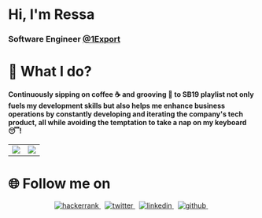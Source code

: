 # Hi, I'm Ressa
### Software Engineer [@1Export](http://1export.com)

# 🌱 What I do?
#### Continuously sipping on coffee ☕ and grooving 💃 to SB19 playlist not only fuels my development skills but also helps me enhance business operations by constantly developing and iterating the company's tech product, all while avoiding the temptation to take a nap on my keyboard 😴!

<table>
  <tr>
    <td valign="top">
        <a href="https://github-readme-stats.vercel.app/api?username=nressa&count_private=true&show_icons=true&theme=tokyonight">
            <img align="center" src="https://github-readme-stats.vercel.app/api?username=nressa&count_private=true&show_icons=true&theme=tokyonight" />
        </a></td>
    <td valign="top"><a href="https://github-readme-stats.vercel.app/api/top-langs/?username=nressa&layout=compact&theme=tokyonight">
            <img align="center" src="https://github-readme-stats.vercel.app/api/top-langs/?username=nressa&layout=compact&theme=tokyonight" /></a>
    </td>
  </tr>
</table>

# 🌐 Follow me on
<p align="center">
  <a href="https://www.hackerrank.com/mressanova" rel="nofollow noreferrer">
    <img src="https://img.shields.io/badge/Hackerrank-Profile-green" alt="hackerrank">
  </a> &nbsp; 
  <a href="https://twitter.com/MagbanuaRessa" rel="nofollow noreferrer">
    <img src="https://img.shields.io/badge/Twitter-1DA1F2?style=for-the-badge&logo=twitter&logoColor=white" alt="twitter">
  </a> &nbsp; 
  <a href="https://www.linkedin.com/in/ressa-nova-magbanua-3a7850172/" rel="nofollow noreferrer">
    <img src="https://img.shields.io/badge/LinkedIn-0077B5?style=for-the-badge&logo=linkedin&logoColor=white" alt="linkedin">
  </a> &nbsp; 
  <a href="https://github.com/nressa" rel="nofollow noreferrer">
    <img src="https://img.shields.io/badge/GitHub-100000?style=for-the-badge&logo=github&logoColor=white" alt="github">
  </a> &nbsp;  
</p>
